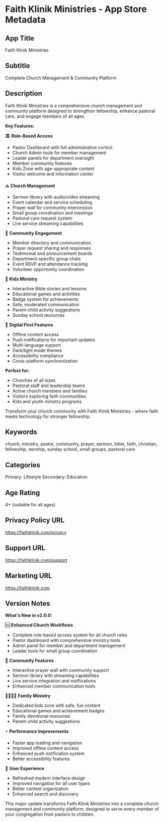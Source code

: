 # Faith Klinik Ministries - App Store Metadata

## App Title
Faith Klinik Ministries

## Subtitle
Complete Church Management & Community Platform

## Description

Faith Klinik Ministries is a comprehensive church management and community platform designed to strengthen fellowship, enhance pastoral care, and engage members of all ages.

**Key Features:**

🏛️ **Role-Based Access**
- Pastor Dashboard with full administrative control
- Church Admin tools for member management
- Leader panels for department oversight
- Member community features
- Kids Zone with age-appropriate content
- Visitor welcome and information center

⛪ **Church Management**
- Sermon library with audio/video streaming
- Event calendar and service scheduling
- Prayer wall for community intercession
- Small group coordination and meetings
- Pastoral care request system
- Live service streaming capabilities

👥 **Community Engagement**
- Member directory and communication
- Prayer request sharing and responses
- Testimonial and announcement boards
- Department-specific group chats
- Event RSVP and attendance tracking
- Volunteer opportunity coordination

👶 **Kids Ministry**
- Interactive Bible stories and lessons
- Educational games and activities
- Badge system for achievements
- Safe, moderated communication
- Parent-child activity suggestions
- Sunday school resources

📱 **Digital First Features**
- Offline content access
- Push notifications for important updates
- Multi-language support
- Dark/light mode themes
- Accessibility compliance
- Cross-platform synchronization

**Perfect for:**
- Churches of all sizes
- Pastoral staff and leadership teams
- Active church members and families
- Visitors exploring faith communities
- Kids and youth ministry programs

Transform your church community with Faith Klinik Ministries - where faith meets technology for stronger fellowship.

## Keywords
church, ministry, pastor, community, prayer, sermon, bible, faith, christian, fellowship, worship, sunday school, small groups, pastoral care

## Categories
Primary: Lifestyle
Secondary: Education

## Age Rating
4+ (suitable for all ages)

## Privacy Policy URL
https://faithklinik.com/privacy

## Support URL
https://faithklinik.com/support

## Marketing URL
https://faithklinik.com

## Version Notes
**What's New in v2.0.0:**

🆕 **Enhanced Church Workflows**
- Complete role-based access system for all church roles
- Pastor dashboard with comprehensive ministry tools
- Admin panel for member and department management
- Leader tools for small group coordination

🙏 **Community Features**
- Interactive prayer wall with community support
- Sermon library with streaming capabilities
- Live service integration and notifications
- Enhanced member communication tools

👨‍👩‍👧‍👦 **Family Ministry**
- Dedicated kids zone with safe, fun content
- Educational games and achievement badges
- Family devotional resources
- Parent-child activity suggestions

⚡ **Performance Improvements**
- Faster app loading and navigation
- Improved offline content access
- Enhanced push notification system
- Better accessibility features

🎨 **User Experience**
- Refreshed modern interface design
- Improved navigation for all user types
- Better content organization
- Enhanced search and discovery

This major update transforms Faith Klinik Ministries into a complete church management and community platform, designed to serve every member of your congregation from pastors to children.